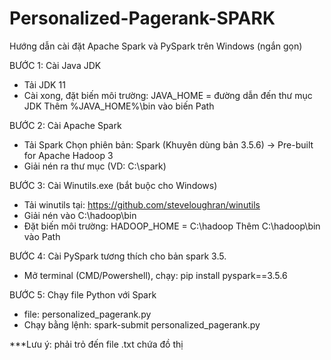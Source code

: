 # Personalized-Pagerank-SPARK
Hướng dẫn cài đặt Apache Spark và PySpark trên Windows (ngắn gọn)

BƯỚC 1: Cài Java JDK
- Tải JDK 11
- Cài xong, đặt biến môi trường:
    JAVA_HOME = đường dẫn đến thư mục JDK
    Thêm %JAVA_HOME%\bin vào biến Path

BƯỚC 2: Cài Apache Spark
- Tải Spark
    Chọn phiên bản: Spark (Khuyên dùng bản 3.5.6) → Pre-built for Apache Hadoop 3
- Giải nén ra thư mục (VD: C:\spark)

BƯỚC 3: Cài Winutils.exe (bắt buộc cho Windows)
- Tải winutils tại: https://github.com/steveloughran/winutils
- Giải nén vào C:\hadoop\bin
- Đặt biến môi trường:
    HADOOP_HOME = C:\hadoop
    Thêm C:\hadoop\bin vào Path

BƯỚC 4: Cài PySpark tương thích cho bản spark 3.5.
- Mở terminal (CMD/Powershell), chạy:
    pip install pyspark==3.5.6

BƯỚC 5: Chạy file Python với Spark
- file: personalized_pagerank.py
- Chạy bằng lệnh:
    spark-submit personalized_pagerank.py

***Lưu ý: phải trỏ đến file .txt chứa đồ thị 
